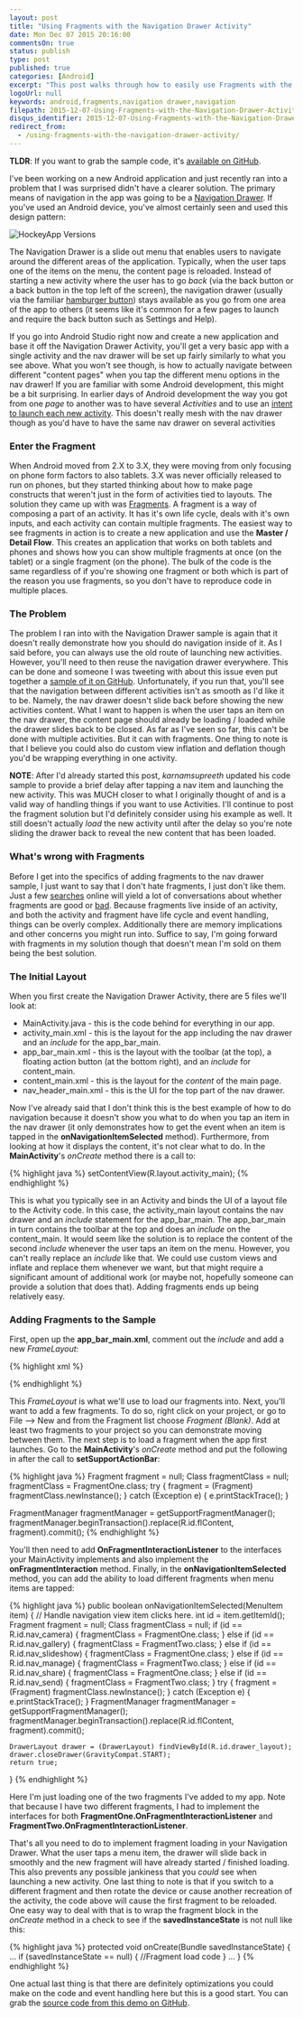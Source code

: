 ```yaml
---
layout: post
title: "Using Fragments with the Navigation Drawer Activity"
date: Mon Dec 07 2015 20:16:00
commentsOn: true
status: publish
type: post
published: true
categories: [Android]
excerpt: "This post walks through how to easily use Fragments with the Navigation Drawer Activity available in Android Studio."
logoUrl: null
keywords: android,fragments,navigation drawer,navigation
filepath: 2015-12-07-Using-Fragments-with-the-Navigation-Drawer-Activity.markdown
disqus_identifier: 2015-12-07-Using-Fragments-with-the-Navigation-Drawer-Activity
redirect_from: 
  - /using-fragments-with-the-navigation-drawer-activity/
---
```


**TLDR**: If you want to grab the sample code, it's [available on GitHub](https://github.com/ChrisRisner/AndroidFragmentNavigationDrawer).

I've been working on a new Android application and just recently ran into a problem that I was surprised didn't have a clearer solution.  The primary means of navigation in the app was going to be a [Navigation Drawer](https://www.google.com/design/spec/patterns/navigation-drawer.html#navigation-drawer-specs).  If you've used an Android device, you've almost certainly seen and used this design pattern:

<img src="http://storage.chrisrisner.com/images/android-navigation-drawer.png" alt="HockeyApp Versions" class="centeredInContent"/>

The Navigation Drawer is a slide out menu that enables users to navigate around the different areas of the application.  Typically, when the user taps one of the items on the menu, the content page is reloaded.  Instead of starting a new activity where the user has to go *back* (via the back button or a back button in the top left of the screen), the navigation drawer (usually via the familiar [hamburger button](https://en.wikipedia.org/wiki/Hamburger_button)) stays available as you go from one area of the app to others (it seems like it's common for a few pages to launch and require the back button such as Settings and Help).

If you go into Android Studio right now and create a new application and base it off the Navigation Drawer Activity, you'll get a very basic app with a single activity and the nav drawer will be set up fairly similarly to what you see above.  What you won't see though, is how to actually navigate between different "content pages" when you tap the different menu options in the nav drawer!  If you are familiar with some Android development, this might be a bit surprising.  In earlier days of Android development the way you got from one *page* to another was to have several *Activities* and to use an [intent to launch each new activity](http://chrisrisner.com/31-Days-of-Android--Day-5-Adding-Multiple-Activities-and-using-Intents/).  This doesn't really mesh with the nav drawer though as you'd have to have the same nav drawer on several activities

### Enter the Fragment
When Android moved from 2.X to 3.X, they were moving from only focusing on phone form factors to also tablets.  3.X was never officially released to run on phones, but they started thinking about how to make page constructs that weren't just in the form of activities tied to layouts.  The solution they came up with was [Fragments](http://developer.android.com/guide/components/fragments.html).  A fragment is a way of composing a part of an activity.  It has it's own life cycle, deals with it's own inputs, and each activity can contain multiple fragments.  The easiest way to see fragments in action is to create a new application and use the **Master / Detail Flow**.  This creates an application that works on both tablets and phones and shows how you can show multiple fragments at once (on the tablet) or a single fragment (on the phone).  The bulk of the code is the same regardless of if you're showing one fragment or both which is part of the reason you use fragments, so you don't have to reproduce code in multiple places.
 
### The Problem
The problem I ran into with the Navigation Drawer sample is again that it doesn't really demonstrate how you should do navigation inside of it.  As I said before, you can always use the old route of launching new activities.  However, you'll need to then reuse the navigation drawer everywhere.  This can be done and someone I was tweeting with about this issue even put together a [sample of it on GitHub](https://github.com/karnamsupreeth/drawersample).  Unfortunately, if you run that, you'll see that the navigation between different activities isn't as smooth as I'd like it to be.  Namely, the nav drawer doesn't slide back before showing the new activities content.  What I want to happen is when the user taps an item on the nav drawer, the content page should already be loading / loaded while the drawer slides back to be closed.  As far as I've seen so far, this can't be done with multiple activities.  But it can with fragments.  One thing to note is that I believe you could also do custom view inflation and deflation though you'd be wrapping everything in one activity.

**NOTE**: After I'd already started this post, *karnamsupreeth* updated his code sample to provide a brief delay after tapping a nav item and launching the new activity.  This was MUCH closer to what I originally thought of and is a valid way of handling things if you want to use Activities.  I'll continue to post the fragment solution but I'd definitely consider using his example as well.  It still doesn't actually *load* the new activity until after the delay so you're note sliding the drawer back to reveal the new content that has been loaded.

### What's wrong with Fragments
Before I get into the specifics of adding fragments to the nav drawer sample, I just want to say that I don't hate fragments, I just don't like them.  Just a few [searches](https://www.google.com/webhp?sourceid=chrome-instant&ion=1&espv=2&ie=UTF-8#q=fragments%20vs%20activities) online will yield a lot of conversations about whether fragments are good or [bad](https://corner.squareup.com/2014/10/advocating-against-android-fragments.html).  Because fragments live inside of an activity, and both the activity and fragment have life cycle and event handling, things can be overly complex.  Additionally there are memory implications and other concerns you might run into.  Suffice to say, I'm going forward with fragments in my solution though that doesn't mean I'm sold on them being the best solution.

### The Initial Layout
When you first create the Navigation Drawer Activity, there are 5 files we'll look at:

* MainActivity.java - this is the code behind for everything in our app.
* activity_main.xml - this is the layout for the app including the nav drawer and an *include* for the app_bar_main.
* app_bar_main.xml - this is the layout with the toolbar (at the top), a floating action button (at the bottom right), and an *include* for content_main.
* content_main.xml - this is the layout for the *content* of the main page.
* nav_header_main.xml - this is the UI for the top part of the nav drawer.

Now I've already said that I don't think this is the best example of how to do navigation because it doesn't show you what to do when you tap an item in the nav drawer (it only demonstrates how to get the event when an item is tapped in the **onNavigationItemSelected** method).  Furthermore, from looking at how it displays the content, it's not clear what to do.  In the **MainActivity**'s *onCreate* method there is a call to:

{% highlight java %}
setContentView(R.layout.activity_main);
{% endhighlight %}

This is what you typically see in an Activity and binds the UI of a layout file to the Activity code.  In this case, the activity_main layout contains the nav drawer and an *include* statement for the app_bar_main.  The app_bar_main in turn contains the toolbar at the top and does an *include* on the content_main.  It would seem like the solution is to replace the content of the second *include* whenever the user taps an item on the menu.  However, you can't really replace an *include* like that.  We could use custom views and inflate and replace them whenever we want, but that might require a significant amount of additional work (or maybe not, hopefully someone can provide a solution that does that).  Adding fragments ends up being relatively easy.

### Adding Fragments to the Sample
First, open up the **app_bar_main.xml**, comment out the *include* and add a new *FrameLayout*:

{% highlight xml %}
<!--<include layout="@layout/content_main" />-->

<FrameLayout
  android:id="@+id/flContent"
  android:layout_width="match_parent"
  android:layout_height="match_parent"
  android:layout_marginTop="?attr/actionBarSize"/>
{% endhighlight %}

This *FrameLayout* is what we'll use to load our fragments into.  Next, you'll want to add a few fragments.  To do so, right click on your project, or go to File --> New and from the Fragment list choose *Fragment (Blank)*.  Add at least two fragments to your project so you can demonstrate moving between them.  The next step is to load a fragment when the app first launches.  Go to the **MainActivity**'s *onCreate* method and put the following in after the call to **setSupportActionBar**:

{% highlight java %}
Fragment fragment = null;
Class fragmentClass = null;
fragmentClass = FragmentOne.class;
try {
    fragment = (Fragment) fragmentClass.newInstance();
} catch (Exception e) {
    e.printStackTrace();
}

FragmentManager fragmentManager = getSupportFragmentManager();
fragmentManager.beginTransaction().replace(R.id.flContent, fragment).commit();
{% endhighlight %}

You'll then need to add **OnFragmentInteractionListener** to the interfaces your MainActivity implements and also implement the **onFragmentInteraction** method.  Finally, in the **onNavigationItemSelected** method, you can add the ability to load different fragments when menu items are tapped:

{% highlight java %}
public boolean onNavigationItemSelected(MenuItem item) {
    // Handle navigation view item clicks here.
    int id = item.getItemId();
    Fragment fragment = null;
    Class fragmentClass = null;
    if (id == R.id.nav_camera) {
        fragmentClass = FragmentOne.class;
    } else if (id == R.id.nav_gallery) {
        fragmentClass = FragmentTwo.class;
    } else if (id == R.id.nav_slideshow) {
        fragmentClass = FragmentOne.class;
    } else if (id == R.id.nav_manage) {
        fragmentClass = FragmentTwo.class;
    } else if (id == R.id.nav_share) {
        fragmentClass = FragmentOne.class;
    } else if (id == R.id.nav_send) {
        fragmentClass = FragmentTwo.class;
    }
    try {
        fragment = (Fragment) fragmentClass.newInstance();
    } catch (Exception e) {
        e.printStackTrace();
    }
    FragmentManager fragmentManager = getSupportFragmentManager();
    fragmentManager.beginTransaction().replace(R.id.flContent, fragment).commit();

    DrawerLayout drawer = (DrawerLayout) findViewById(R.id.drawer_layout);
    drawer.closeDrawer(GravityCompat.START);
    return true;
} 
{% endhighlight %}

Here I'm just loading one of the two fragments I've added to my app.  Note that because I have two different fragments, I had to implement the interfaces for both **FragmentOne.OnFragmentInteractionListener** and **FragmentTwo.OnFragmentInteractionListener**.  

That's all you need to do to implement fragment loading in your Navigation Drawer.  What the user taps a menu item, the drawer will slide back in smoothly and the new fragment will have already started / finished loading.  This also prevents any possible jankiness that you *could* see when launching a new activity.  One last thing to note is that if you switch to a different fragment and then rotate the device or cause another recreation of the activity, the code above will cause the first fragment to be reloaded.  One easy way to deal with that is to  wrap the fragment block in the *onCreate* method in a check to see if the **savedInstanceState** is not null like this:

{% highlight java %}
protected void onCreate(Bundle savedInstanceState) {
    ...
    if (savedInstanceState == null) {
        //Fragment load code
    }
    ...
}
{% endhighlight %}

One actual last thing is that there are definitely optimizations you could make on the code and event handling here but this is a good start.  You can grab the [source code from this demo on GitHub](https://github.com/ChrisRisner/AndroidFragmentNavigationDrawer).
